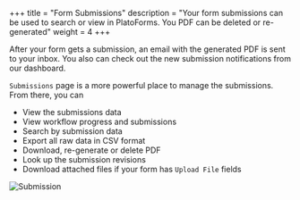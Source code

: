+++
title = "Form Submissions"
description = "Your form submissions can be used to search or view in PlatoForms. You PDF can be deleted or re-generated"
weight = 4
+++


After your form gets a submission, an email with the generated PDF is sent to your inbox. You also can check out the new submission notifications from our dashboard. 

`Submissions` page is a more powerful place to manage the submissions. From there, you can

* View the submissions data
* View workflow progress and submissions
* Search by submission data
* Export all raw data in CSV format
* Download, re-generate or delete PDF
* Look up the submission revisions
* Download attached files if your form has `Upload File` fields


![Submission](/images/page/submission/submission.png)

